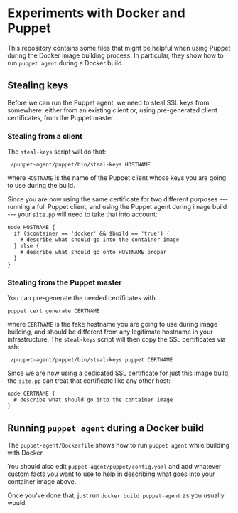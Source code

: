 # Experiments with Docker and Puppet

This repository contains some files that might be helpful when using Puppet
during the Docker image building process. In particular, they show how to
run `puppet agent` during a Docker build.

## Stealing keys

Before we can run the Puppet agent, we need to steal SSL keys from
somewhere: either from an existing client or, using pre-generated client
certificates, from the Puppet master

### Stealing from a client

The `steal-keys` script will do that:

    ./puppet-agent/puppet/bin/steal-keys HOSTNAME

where `HOSTNAME` is the name of the Puppet client whose keys you are going
to use during the build.

Since you are now using the same certificate for two different purposes ---
running a full Puppet client, and using the Puppet agent during image build
--- your `site.pp` will need to take that into account:

    node HOSTNAME {
      if ($container == 'docker' && $build == 'true') {
        # describe what should go into the container image
      } else {
        # describe what should go onto HOSTNAME proper
      }
    }

### Stealing from the Puppet master

You can pre-generate the needed certificates with

    puppet cert generate CERTNAME

where `CERTNAME` is the fake hostname you are going to use during image
building, and should be different from any legitimate hostname in your
infrastructure. The `steal-keys` script will then copy the SSL certificates
via ssh:

    ./puppet-agent/puppet/bin/steal-keys puppet CERTNAME

Since we are now using a dedicated SSL certificate for just this image
build, the `site.pp` can treat that certificate like any other host:

    node CERTNAME {
      # describe what should go into the container image
    }

## Running `puppet agent` during a Docker build

The `puppet-agent/Dockerfile` shows how to run `puppet agent` while
building with Docker.

You should also edit `puppet-agent/puppet/config.yaml` and add whatever
custom facts you want to use to help in describing what goes into your
container image above.

Once you've done that, just run `docker build puppet-agent` as you usually
would.
